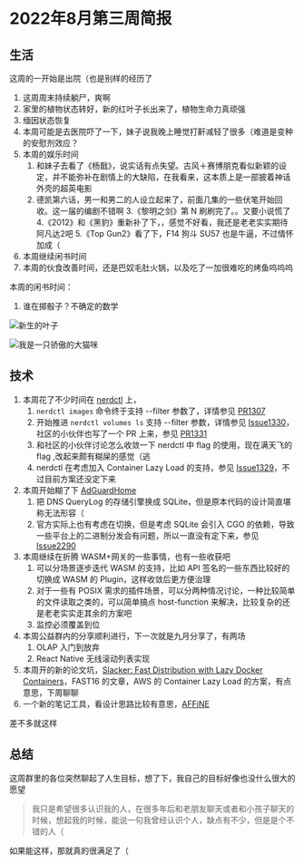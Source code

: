 # 2022年8月第三周简报

## 生活

这周的一开始是出院（也是别样的经历了

1. 这周周末持续躺尸，爽啊
2. 家里的植物状态转好，新的红叶子长出来了，植物生命力真顽强
3. 缅因状态恢复
4. 本周可能是去医院吓了一下，妹子说我晚上睡觉打鼾减轻了很多（难道是变种的安慰剂效应？
5. 本周的娱乐时间
    1. 和妹子去看了《杨戬》，说实话有点失望。古风＋赛博朋克看似新颖的设定，并不能弥补在剧情上的大缺陷，在我看来，这本质上是一部披着神话外壳的超英电影
    2. 德凯第六话，男一和男二的人设立起来了，前面几集的一些伏笔开始回收。这一届的编剧不错啊
    3.《黎明之剑》第 N 刷刷完了。。又要小说慌了
    4.《2012》和《黑豹》重新补了下，，感觉不好看，我还是老老实实期待阿凡达2吧
    5.《Top Gun2》看了下，F14 狗斗 SU57 也是牛逼，不过情怀加成（
6. 本周继续闲书时间
7. 本周的伙食改善时间，还是巴奴毛肚火锅，以及吃了一加很难吃的烤鱼呜呜呜

本周的闲书时间：

1. 谁在掷骰子？不确定的数学

![新生的叶子](https://user-images.githubusercontent.com/7054676/185798029-84ec73f2-f226-4b1e-bf0a-22e87762a338.png)

![我是一只骄傲的大猫咪](https://user-images.githubusercontent.com/7054676/185798073-113f0e14-21de-4f46-b711-f79295568907.png)

## 技术

1. 本周花了不少时间在 [nerdctl](https://github.com/containerd/nerdctl) 上，
    1. `nerdctl images` 命令终于支持 --filter 参数了，详情参见 [PR1307](https://github.com/containerd/nerdctl/pull/1307)
    2. 开始推进 `nerdctl volumes ls` 支持 --filter 参数，详情参见 [Issue1330](https://github.com/containerd/nerdctl/issues/1330)， 社区的小伙伴也写了一个 PR 上来，参见 [PR1331](https://github.com/containerd/nerdctl/pull/1331)
    3. 和社区的小伙伴讨论怎么收敛一下 nerdctl 中 flag 的使用，现在满天飞的 flag ,改起来颇有糊屎的感觉（逃
    4. nerdctl 在考虑加入 Container Lazy Load 的支持，参见 [Issue1329](https://github.com/containerd/nerdctl/issues/1329)，不过目前方案还没定下来
2. 本周开始糊了下 [AdGuardHome](https://github.com/AdguardTeam/AdGuardHome)
    1. 把 DNS QueryLog 的存储引擎换成 SQLite，但是原本代码的设计简直堪称无法形容（
    2. 官方实际上也有考虑在切换，但是考虑 SQLite 会引入 CGO 的依赖，导致一些平台上的二进制分发会有问题，所以一直没有定下来，参见 [Issue2290](https://github.com/AdguardTeam/AdGuardHome/issues/2290)
3. 本周继续在折腾 WASM+网关的一些事情，也有一些收获吧
    1. 可以分场景逐步迭代 WASM 的支持，比如 API 签名的一些东西比较好的切换成 WASM 的 Plugin，这样收敛后更方便治理
    2. 对于一些有 POSIX 需求的插件场景，可以分两种情况讨论，一种比较简单的文件读取之类的，可以简单搞点 host-function 来解决，比较复杂的还是老老实实走其余的方案吧
    3. 监控必须覆盖到位
4. 本周公益群内的分享顺利进行，下一次就是九月分享了，有两场
    1. OLAP 入门到放弃
    2. React Native 无线滚动列表实现
5. 本周开的新的论文坑，[Slacker: Fast Distribution with Lazy Docker Containers](https://www.usenix.org/conference/fast16/technical-sessions/presentation/harter)，FAST16 的文章，AWS 的 Container Lazy Load 的方案，有点意思，下周聊聊
6. 一个新的笔记工具，看设计思路比较有意思，[AFFiNE](https://github.com/toeverything/AFFiNE)

差不多就这样

## 总结

这周群里的各位突然聊起了人生目标，想了下，我自己的目标好像也没什么很大的愿望

> 我只是希望很多认识我的人，在很多年后和老朋友聊天或者和小孩子聊天的时候，想起我的时候，能说一句我曾经认识个人，缺点有不少，但是是个不错的人（

如果能这样，那就真的很满足了（
